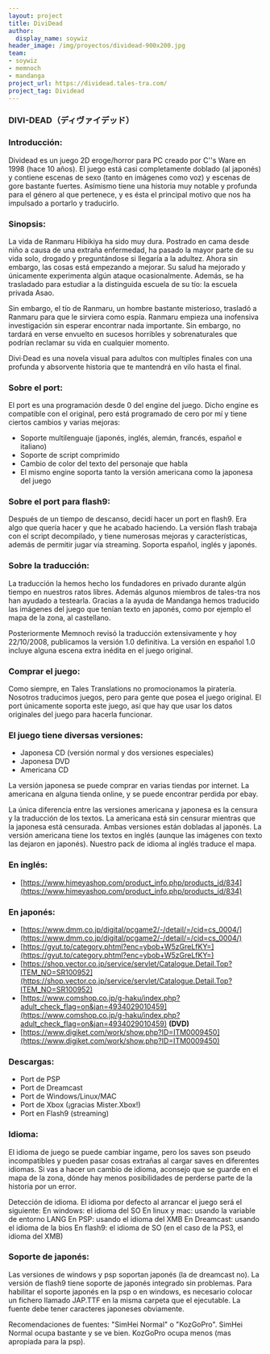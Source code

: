 ```yaml
---
layout: project
title: DiviDead
author:
  display_name: soywiz
header_image: /img/proyectos/dividead-900x200.jpg
team:
- soywiz
- memnoch
- mandanga
project_url: https://dividead.tales-tra.com/
project_tag: Dividead
---
```


### DIVI-DEAD（ディヴァイデッド） 

### Introducción:

Dividead es un juego 2D eroge/horror para PC creado por C''s Ware en 1998
(hace 10 años). El juego está casi completamente doblado (al japonés) y
contiene escenas de sexo (tanto en imágenes como voz) y escenas de gore
bastante fuertes. Asímismo tiene una historia muy notable y profunda para
el género al que pertenece, y es ésta el principal motivo que nos ha impulsado
a portarlo y traducirlo.

### Sinopsis:

La vida de Ranmaru Hibikiya ha sido muy dura. Postrado en cama desde niño a
causa de una extraña enfermedad, ha pasado la mayor parte de su vida solo,
drogado y preguntándose si llegaría a la adultez. Ahora sin embargo, las cosas
está empezando a mejorar. Su salud ha mejorado y únicamente experimenta algún
ataque ocasionalmente. Además, se ha trasladado para estudiar a la distinguida
escuela de su tío: la escuela privada Asao.

Sin embargo, el tío de Ranmaru, un hombre bastante misterioso, trasladó
a Ranmaru para que le sirviera como espía. Ranmaru empieza una inofensiva
investigación sin esperar encontrar nada importante. Sin embargo, no tardará
en verse envuelto en sucesos horribles y sobrenaturales que podrían reclamar
su vida en cualquier momento.

Divi·Dead es una novela visual para adultos con multiples finales con una
profunda y absorvente historia que te mantendrá en vilo hasta el final.

### Sobre el port:
El port es una programación desde 0 del engine del juego. Dicho engine es
compatible con el original, pero está programado de cero por mí y tiene ciertos
cambios y varias mejoras:
* Soporte multilenguaje (japonés, inglés, alemán, francés, español e italiano)
* Soporte de script comprimido
* Cambio de color del texto del personaje que habla
* El mismo engine soporta tanto la versión americana como la japonesa del juego

### Sobre el port para flash9:
Después de un tiempo de descanso, decidí hacer un port en flash9. Era algo que
quería hacer y que he acabado haciendo.
La versión flash trabaja con el script decompilado, y tiene numerosas mejoras
y características, además de permitir jugar via streaming. Soporta español, inglés y japonés.

### Sobre la traducción:
La traducción la hemos hecho los fundadores en privado durante algún tiempo en
nuestros ratos libres. Además algunos miembros de tales-tra nos han ayudado a
testearla. Gracias a la ayuda de Mandanga hemos traducido las imágenes del
juego que tenían texto en japonés, como por ejemplo el mapa de la zona, al
castellano.

Posteriormente Memnoch revisó la traducción extensivamente y hoy 22/10/2008,
publicamos la versión 1.0 definitiva. La versión en español 1.0 incluye alguna
escena extra inédita en el juego original.

### Comprar el juego:
Como siempre, en Tales Translations no promocionamos la piratería.
Nosotros traducimos juegos, pero para gente que posea el juego original.
El port únicamente soporta este juego, así que hay que usar los datos originales
del juego para hacerla funcionar.

### El juego tiene diversas versiones:

* Japonesa CD (versión normal y dos versiones especiales)
* Japonesa DVD
* Americana CD

La versión japonesa se puede comprar en varias tiendas por internet.
La americana en alguna tienda online, y se puede encontrar perdida por ebay.

La única diferencia entre las versiones americana y japonesa es la censura y
la traducción de los textos. La americana está sin censurar mientras que la
japonesa está censurada. Ambas versiones están dobladas al japonés. La versión
americana tiene los textos en inglés (aunque las imágenes con texto las dejaron
en japonés). Nuestro pack de idioma al inglés traduce el mapa.

### En inglés:

* [https://www.himeyashop.com/product_info.php/products_id/834](https://www.himeyashop.com/product_info.php/products_id/834)

### En japonés:

* [https://www.dmm.co.jp/digital/pcgame2/-/detail/=/cid=cs_0004/](https://www.dmm.co.jp/digital/pcgame2/-/detail/=/cid=cs_0004/)
* [https://gyut.to/category.phtml?enc=ybob+W5zGreLfKY=](https://gyut.to/category.phtml?enc=ybob+W5zGreLfKY=)
* [https://shop.vector.co.jp/service/servlet/Catalogue.Detail.Top?ITEM_NO=SR100952](https://shop.vector.co.jp/service/servlet/Catalogue.Detail.Top?ITEM_NO=SR100952)
* [https://www.comshop.co.jp/g-haku/index.php?adult_check_flag=on&jan=4934029010459](https://www.comshop.co.jp/g-haku/index.php?adult_check_flag=on&jan=4934029010459) **(DVD)**
* [https://www.digiket.com/work/show.php?ID=ITM0009450](https://www.digiket.com/work/show.php?ID=ITM0009450)

### Descargas:

* Port de PSP
* Port de Dreamcast
* Port de Windows/Linux/MAC
* Port de Xbox (¡gracias Mister.Xbox!)
* Port en Flash9 (streaming)

### Idioma:

El idioma de juego se puede cambiar ingame, pero los saves son pseudo
incompatibles y pueden pasar cosas extrañas al cargar saves en diferentes
idiomas. Si vas a hacer un cambio de idioma, aconsejo que se guarde en el
mapa de la zona, dónde hay menos posibilidades de perderse parte de la
historia por un error.

Detección de idioma. El idioma por defecto al arrancar el juego será el siguiente:
En windows: el idioma del SO
En linux y mac: usando la variable de entorno LANG
En PSP: usando el idioma del XMB
En Dreamcast: usando el idioma de la bios
En flash9: el idioma de SO (en el caso de la PS3, el idioma del XMB)

### Soporte de japonés:
Las versiones de windows y psp soportan japonés (la de dreamcast no).
La versión de flash9 tiene soporte de japonés integrado sin problemas.
Para habilitar el soporte japonés en la psp o en windows, es necesario
colocar un fichero llamado JAP.TTF en la misma carpeta que el ejecutable.
La fuente debe tener caracteres japoneses obviamente.

Recomendaciones de fuentes: "SimHei Normal" o "KozGoPro". SimHei Normal
ocupa bastante y se ve bien. KozGoPro ocupa menos (mas apropiada para la psp).